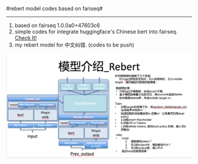 #rebert model codes based on fariseq#

--------------------------------------------------------------------------------
1. based on fairseq 1.0.0a0+47603c6
1. simple codes for integrate huggingface's Chinese bert into fairseq. [Check It!](https://github.com/CheungZeeCn/fairseq/blob/master/Sentence_prediction_Chinese_bert_demo.md) 
1. my rebert model for 中文纠错. (codes to be push)

![alt 开局一张图, 代码晚点传](https://github.com/CheungZeeCn/fairseq/raw/master/docs/rebert.png)





